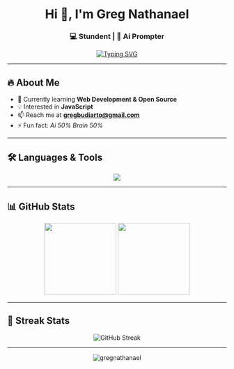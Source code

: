 <!-- Banner / Greeting -->
<h1 align="center">Hi 👋, I'm Greg Nathanael</h1>
<h3 align="center">💻 Stundent | 🚀 Ai Prompter</h3>

<!-- Typing SVG -->
<p align="center">
  <a href="https://github.com/DenverCoder1/readme-typing-svg">
    <img src="https://readme-typing-svg.herokuapp.com?font=Fira+Code&pause=1000&color=00C9A7&center=true&vCenter=true&width=500&lines=Welcome+to+my+GitHub!;I+love+Coding+%26+Open+Source;Always+Learning+New+Things" alt="Typing SVG" />
  </a>
</p>

---

## 🔥 About Me
- 🌱 Currently learning **Web Development & Open Source**
- 💡 Interested in **JavaScript**
- 📫 Reach me at **gregbudiarto@gmail.com**
- ⚡ Fun fact: *Ai 50% Brain 50%*

---

## 🛠️ Languages & Tools
<p align="center">
  <img src="https://skillicons.dev/icons?i=js,html,css,nodejs,vscode" />
</p>

---

## 📊 GitHub Stats
<p align="center">
  <img src="https://github-readme-stats.vercel.app/api?username=gregnathanael&show_icons=true&theme=radical" height="165" />
  <img src="https://github-readme-stats.vercel.app/api/top-langs/?username=gregnathanael&layout=compact&theme=radical" height="165" />
</p>

---

## 🚀 Streak Stats
<p align="center">
  <img src="https://streak-stats.demolab.com?user=gregnathanael&theme=radical" alt="GitHub Streak" />
</p>

---

<p align="center">
  <img src="https://komarev.com/ghpvc/?username=gregnathanael&label=Profile%20views&color=0e75b6&style=flat" alt="gregnathanael" />
</p>
